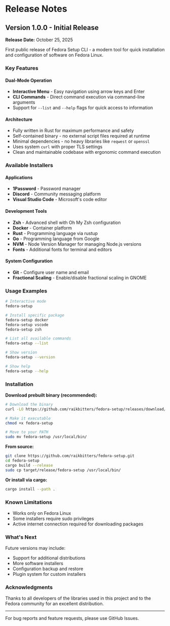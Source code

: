 # Release Notes

## Version 1.0.0 - Initial Release

**Release Date:** October 25, 2025

First public release of Fedora Setup CLI - a modern tool for quick installation and configuration of software on Fedora Linux.

### Key Features

#### Dual-Mode Operation

- **Interactive Menu** - Easy navigation using arrow keys and Enter
- **CLI Commands** - Direct command execution via command-line arguments
- Support for `--list` and `--help` flags for quick access to information

#### Architecture

- Fully written in Rust for maximum performance and safety
- Self-contained binary - no external script files required at runtime
- Minimal dependencies - no heavy libraries like `reqwest` or `openssl`
- Uses system `curl` with proper TLS settings
- Clean and maintainable codebase with ergonomic command execution

### Available Installers

#### Applications

- **1Password** - Password manager
- **Discord** - Community messaging platform
- **Visual Studio Code** - Microsoft's code editor

#### Development Tools

- **Zsh** - Advanced shell with Oh My Zsh configuration
- **Docker** - Container platform
- **Rust** - Programming language via rustup
- **Go** - Programming language from Google
- **NVM** - Node Version Manager for managing Node.js versions
- **Fonts** - Additional fonts for terminal and editors

#### System Configuration

- **Git** - Configure user name and email
- **Fractional Scaling** - Enable/disable fractional scaling in GNOME

### Usage Examples

```bash
# Interactive mode
fedora-setup

# Install specific package
fedora-setup docker
fedora-setup vscode
fedora-setup zsh

# List all available commands
fedora-setup --list

# Show version
fedora-setup --version

# Show help
fedora-setup --help
```

### Installation

**Download prebuilt binary (recommended):**

```bash
# Download the binary
curl -LO https://github.com/raikbitters/fedora-setup/releases/download/1.0.0/fedora-setup

# Make it executable
chmod +x fedora-setup

# Move to your PATH
sudo mv fedora-setup /usr/local/bin/
```

**From source:**

```bash
git clone https://github.com/raikbitters/fedora-setup.git
cd fedora-setup
cargo build --release
sudo cp target/release/fedora-setup /usr/local/bin/
```

**Or install via cargo:**

```bash
cargo install --path .
```

### Known Limitations

- Works only on Fedora Linux
- Some installers require sudo privileges
- Active internet connection required for downloading packages

### What's Next

Future versions may include:

- Support for additional distributions
- More software installers
- Configuration backup and restore
- Plugin system for custom installers

### Acknowledgments

Thanks to all developers of the libraries used in this project and to the Fedora community for an excellent distribution.

---

For bug reports and feature requests, please use GitHub Issues.
